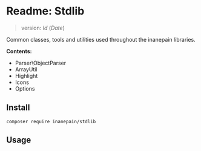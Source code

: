 # Readme: Stdlib

> version: $Id$ ($Date$)

Common classes, tools and utilities used throughout the inanepain libraries.

**Contents:**

 - Parser\ObjectParser
 - ArrayUtil
 - Highlight
 - Icons
 - Options

## Install

`composer require inanepain/stdlib`

## Usage

```php

```

